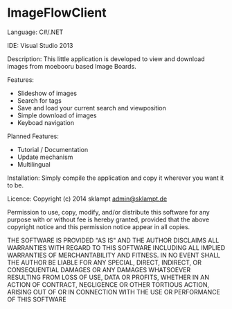 ImageFlowClient
===================
Language: C#/.NET

IDE: Visual Studio 2013

Description:
This little application is developed to view and download images from moebooru based Image Boards.

Features:
- Slideshow of images
- Search for tags
- Save and load your current search and viewposition
- Simple download of images
- Keyboad navigation

Planned Features:
- Tutorial / Documentation
- Update mechanism
- Multilingual

Installation:
Simply compile the application and copy it wherever you want it to be.

Licence:
Copyright (c) 2014 sklampt <admin@sklampt.de>

Permission to use, copy, modify, and/or distribute this software for any
purpose with or without fee is hereby granted, provided that the above
copyright notice and this permission notice appear in all copies.

THE SOFTWARE IS PROVIDED "AS IS" AND THE AUTHOR DISCLAIMS ALL WARRANTIES
WITH REGARD TO THIS SOFTWARE INCLUDING ALL IMPLIED WARRANTIES OF
MERCHANTABILITY AND FITNESS. IN NO EVENT SHALL THE AUTHOR BE LIABLE FOR
ANY SPECIAL, DIRECT, INDIRECT, OR CONSEQUENTIAL DAMAGES OR ANY DAMAGES
WHATSOEVER RESULTING FROM LOSS OF USE, DATA OR PROFITS, WHETHER IN AN
ACTION OF CONTRACT, NEGLIGENCE OR OTHER TORTIOUS ACTION, ARISING OUT OF
OR IN CONNECTION WITH THE USE OR PERFORMANCE OF THIS SOFTWARE

